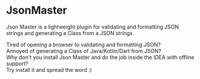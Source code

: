 # JsonMaster
Json Master is a lightweight plugin for validating and formatting JSON strings and generating a Class from a JSON strings.

Tired of opening a browser to validating and formatting JSON?<br>
Annoyed of generating a Class of Java/Kotlin/Dart from JSON?<br>
Why don't you install Json Master and do the job inside the IDEA with offline support?<br>
Try install it and spread the word :)<br>
